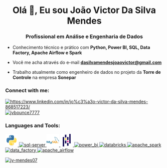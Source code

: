 <h1 align="center">Olá 👋, Eu sou João Victor Da Silva Mendes</h1>
<h3 align="center">Profissional em Análise e Engenharia de Dados</h3>

- Conhecimento técnico e prático com **Python, Power BI, SQL, Data Factory, Apache Airflow e Spark**

- Você me acha através do e-mail **dasilvamendesjoaovictor@gmail.com**

- Trabalho atualmente como engenheiro de dados no projeto da **Torre de Controle** na empresa **Sonepar**

<h3 align="left">Connect with me:</h3>
<p align="left">
<a href="https://linkedin.com/in/https://www.linkedin.com/in/jo%c3%a3o-victor-da-silva-mendes-868517223/" target="blank"><img align="center" src="https://raw.githubusercontent.com/rahuldkjain/github-profile-readme-generator/master/src/images/icons/Social/linked-in-alt.svg" alt="https://www.linkedin.com/in/jo%c3%a3o-victor-da-silva-mendes-868517223/" height="30" width="40" /></a>
<a href="https://instagram.com/jvbounce7777" target="blank"><img align="center" src="https://raw.githubusercontent.com/rahuldkjain/github-profile-readme-generator/master/src/images/icons/Social/instagram.svg" alt="jvbounce7777" height="30" width="40" /></a>
</p>

<h3 align="left">Languages and Tools:</h3>
<p align="left"> <a href="https://www.python.org" target="_blank" rel="noreferrer"> <img src="https://raw.githubusercontent.com/devicons/devicon/master/icons/python/python-original.svg" alt="python" width="40" height="40"/> </a> <a href="https://learn.microsoft.com/pt-br/sql/?view=sql-server-ver16" target="_blank" rel="noreferrer"> <img src="https://gist.githubusercontent.com/Eduardokopp/9e7872ba3ca293ee1e71362dc5edbb4f/raw/047773d458f688e485a26f6b9b0594457148cbdf/sql-server-icon.svg" alt="sql-server" width="40" height="40"/> </a> <a href="https://www.mysql.com/" target="_blank" rel="noreferrer"> <img src="https://raw.githubusercontent.com/devicons/devicon/master/icons/mysql/mysql-original-wordmark.svg" alt="mysql" width="40" height="40"/> </a> <a href="https://pandas.pydata.org/" target="_blank" rel="noreferrer"> <img src="https://raw.githubusercontent.com/devicons/devicon/2ae2a900d2f041da66e950e4d48052658d850630/icons/pandas/pandas-original.svg" alt="pandas" width="40" height="40"/> </a> <a href="https://learn.microsoft.com/en-us/power-bi/" target="_blank" rel="noreferrer"> <img src="https://upload.wikimedia.org/wikipedia/commons/c/cf/New_Power_BI_Logo.svg" alt="power_bi" width="40" height="40"/> 
<a href="https://www.databricks.com/try-databricks?scid=7018Y000001Fi0cQAC&utm_medium=paid+search&utm_source=google&utm_campaign=19774681672&utm_adgroup=146097663825&utm_content=trial&utm_offer=try-databricks&utm_ad=665998512141&utm_term=databricks.com&gad_source=1&gclid=Cj0KCQiArrCvBhCNARIsAOkAGcVmdhOimKy61ZQNubevdQGPuKBfLok_wafmf0dZUqT1sZkKmAivbIYaAnZUEALw_wcB#account" target="_blank" rel="noreferrer"> <img src="https://seekvectorlogo.com/wp-content/uploads/2022/02/databricks-vector-logo-2022-small.png" alt="databricks" width="40" height="40"/> </a>
<a href="https://spark.apache.org/" target="_blank" rel="noreferrer"> <img src="https://upload.wikimedia.org/wikipedia/commons/f/f3/Apache_Spark_logo.svg" alt="apache_spark" width="40" height="40"/> </a>
<a href="https://learn.microsoft.com/en-us/azure/data-factory/" target="_blank" rel="noreferrer"> <img src="https://encrypted-tbn0.gstatic.com/images?q=tbn:ANd9GcTGKciSpHpTKxE0OFw-DEwkUsPzOUrjlS1ysXmo1_mktLcl9LDi3IwN26dnwbHaLidIeDk&usqp=CAU" alt="data_factory" width="40" height="40"/> </a>
<a href="https://airflow.apache.org/docs/" target="_blank" rel="noreferrer"> <img src="https://encrypted-tbn0.gstatic.com/images?q=tbn:ANd9GcQMLh0LACMHKxVuDHLpBPe58gx8Fl-LX1S0SfzyxOEd9Oyxa6qhcq3kYj44-yj5HabhX2Q&usqp=CAU" alt="apache_airflow" width="40" height="40"/>
<p><img align="center" src="https://github-readme-stats.vercel.app/api/top-langs?username=jv-mendes07&show_icons=true&locale=en&layout=compact" alt="jv-mendes07" /></p>


<!---
- 👋 Hi, I’m @jv-mendes07
- 👀 I’m interested in ...
- 🌱 I’m currently learning ...
- 💞️ I’m looking to collaborate on ...
- 📫 How to reach me ...
jv-mendes07/jv-mendes07 is a ✨ special ✨ repository because its `README.md` (this file) appears on your GitHub profile.
You can click the Preview link to take a look at your changes.
--->
